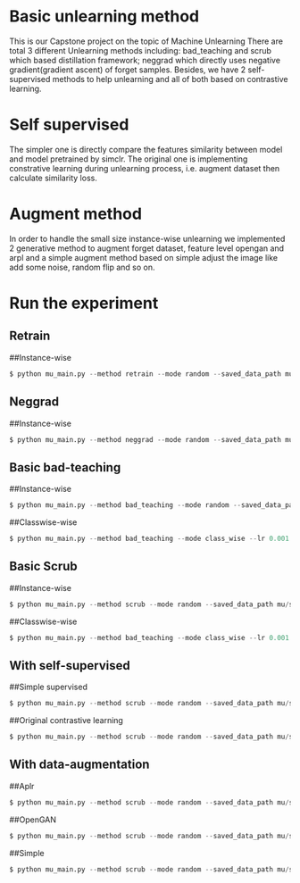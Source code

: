 # Basic unlearning method
This is our Capstone project on the topic of Machine Unlearning
There are total 3 different Unlearning methods including: bad_teaching and scrub which based distillation framework; neggrad which directly uses negative gradient(gradient ascent) of forget samples.
Besides, we have 2 self-supervised methods to help unlearning and all of both based on contrastive learning.


# Self supervised
The simpler one is directly compare the features similarity between model and model pretrained by simclr. The original one is implementing constrative learning during unlearning process, i.e. augment dataset then
calculate similarity loss.

# Augment method
In order to handle the small size instance-wise unlearning we implemented 2 generative method to augment forget dataset, feature level opengan and arpl and a simple augment method based on simple adjust the image
like add some noise, random flip and so on.

# Run the experiment


## Retrain
##Instance-wise
```python
$ python mu_main.py --method retrain --mode random --saved_data_path mu/saved_data --lr 0.005 --epoches 2 --loss_weight 0
```

## Neggrad
##Instance-wise
```python
$ python mu_main.py --method neggrad --mode random --saved_data_path mu/saved_data --lr 0.005 --epoches 2 --loss_weight 0
```

## Basic bad-teaching
##Instance-wise
```python
$ python mu_main.py --method bad_teaching --mode random --saved_data_path mu/saved_data --lr 0.005 --epoches 2 --loss_weight 0

```
##Classwise-wise
```python
$ python mu_main.py --method bad_teaching --mode class_wise --lr 0.001 --epoches 1 --loss_weight 0

```
## Basic Scrub
##Instance-wise
```python
$ python mu_main.py --method scrub --mode random --saved_data_path mu/saved_data --lr 0.005 --epoches 2 --loss_weight 0

```
##Classwise-wise
```python
$ python mu_main.py --method bad_teaching --mode class_wise --lr 0.001 --epoches 1 --loss_weight 0

```

## With self-supervised
##Simple supervised
```python
$ python mu_main.py --method scrub --mode random --saved_data_path mu/saved_data --lr 0.005 --epoches 2 --loss_weight 0.5

```
##Original contrastive learning
```python
$ python mu_main.py --method scrub --mode random --saved_data_path mu/saved_data --lr 0.005 --epoches 2 --loss_weight 0.5 --supervised_mode original

```

## With data-augmentation
##Aplr
```python
$ python mu_main.py --method scrub --mode random --saved_data_path mu/saved_data --lr 0.005 --epoches 2 --loss_weight 0 --data_augment aplr --augment_num 3000

```

##OpenGAN
```python
$ python mu_main.py --method scrub --mode random --saved_data_path mu/saved_data --lr 0.005 --epoches 2 --loss_weight 0 --data_augment opengan

```
##Simple
```python
$ python mu_main.py --method scrub --mode random --saved_data_path mu/saved_data --lr 0.005 --epoches 2 --loss_weight 0 --data_augment simple

```

